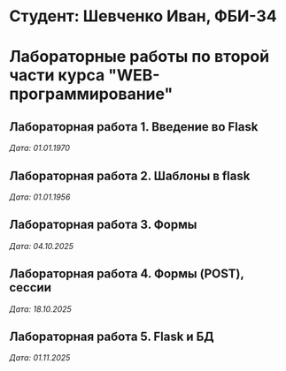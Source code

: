 # Студент: Шевченко Иван, ФБИ-34

# Лабораторные работы по второй части курса "WEB-программирование"

## Лабораторная работа 1. Введение во Flask

*Дата: 01.01.1970*

## Лабораторная работа 2. Шаблоны в flask

*Дата: 01.01.1956*

## Лабораторная работа 3. Формы

*Дата: 04.10.2025*


## Лабораторная работа 4. Формы (POST), сессии 

*Дата: 18.10.2025*

## Лабораторная работа 5. Flask и БД

*Дата: 01.11.2025*